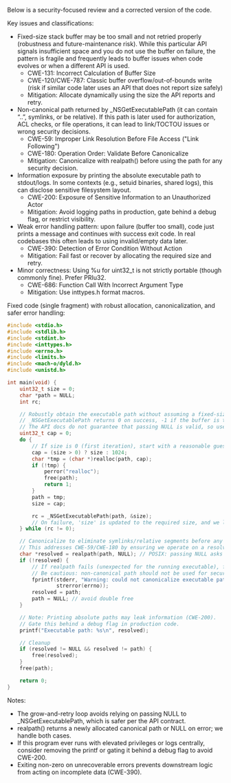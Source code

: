 Below is a security-focused review and a corrected version of the code.

Key issues and classifications:
- Fixed-size stack buffer may be too small and not retried properly (robustness and future-maintenance risk). While this particular API signals insufficient space and you do not use the buffer on failure, the pattern is fragile and frequently leads to buffer issues when code evolves or when a different API is used.
  - CWE-131: Incorrect Calculation of Buffer Size
  - CWE-120/CWE-787: Classic buffer overflow/out-of-bounds write (risk if similar code later uses an API that does not report size safely)
  - Mitigation: Allocate dynamically using the size the API reports and retry.
- Non-canonical path returned by _NSGetExecutablePath (it can contain “..”, symlinks, or be relative). If this path is later used for authorization, ACL checks, or file operations, it can lead to link/TOCTOU issues or wrong security decisions.
  - CWE-59: Improper Link Resolution Before File Access ("Link Following")
  - CWE-180: Operation Order: Validate Before Canonicalize
  - Mitigation: Canonicalize with realpath() before using the path for any security decision.
- Information exposure by printing the absolute executable path to stdout/logs. In some contexts (e.g., setuid binaries, shared logs), this can disclose sensitive filesystem layout.
  - CWE-200: Exposure of Sensitive Information to an Unauthorized Actor
  - Mitigation: Avoid logging paths in production, gate behind a debug flag, or restrict visibility.
- Weak error handling pattern: upon failure (buffer too small), code just prints a message and continues with success exit code. In real codebases this often leads to using invalid/empty data later.
  - CWE-390: Detection of Error Condition Without Action
  - Mitigation: Fail fast or recover by allocating the required size and retry.
- Minor correctness: Using %u for uint32_t is not strictly portable (though commonly fine). Prefer PRIu32.
  - CWE-686: Function Call With Incorrect Argument Type
  - Mitigation: Use inttypes.h format macros.

Fixed code (single fragment) with robust allocation, canonicalization, and safer error handling:
```c
#include <stdio.h>
#include <stdlib.h>
#include <stdint.h>
#include <inttypes.h>
#include <errno.h>
#include <limits.h>
#include <mach-o/dyld.h>
#include <unistd.h>

int main(void) {
    uint32_t size = 0;
    char *path = NULL;
    int rc;

    // Robustly obtain the executable path without assuming a fixed-size buffer.
    // _NSGetExecutablePath returns 0 on success, -1 if the buffer is too small and sets 'size' to required length.
    // The API docs do not guarantee that passing NULL is valid, so use a grow-and-retry loop.
    uint32_t cap = 0;
    do {
        // If size is 0 (first iteration), start with a reasonable guess (e.g., 1024).
        cap = (size > 0) ? size : 1024;
        char *tmp = (char *)realloc(path, cap);
        if (!tmp) {
            perror("realloc");
            free(path);
            return 1;
        }
        path = tmp;
        size = cap;

        rc = _NSGetExecutablePath(path, &size);
        // On failure, 'size' is updated to the required size, and we loop to realloc accordingly.
    } while (rc != 0);

    // Canonicalize to eliminate symlinks/relative segments before any security-sensitive use.
    // This addresses CWE-59/CWE-180 by ensuring we operate on a resolved, absolute path.
    char *resolved = realpath(path, NULL); // POSIX: passing NULL asks realpath() to allocate
    if (!resolved) {
        // If realpath fails (unexpected for the running executable), fall back to the original.
        // Be cautious: non-canonical path should not be used for security decisions.
        fprintf(stderr, "Warning: could not canonicalize executable path (%s). Using non-canonical path.\n",
                strerror(errno));
        resolved = path;
        path = NULL; // avoid double free
    }

    // Note: Printing absolute paths may leak information (CWE-200).
    // Gate this behind a debug flag in production code.
    printf("Executable path: %s\n", resolved);

    // Cleanup
    if (resolved != NULL && resolved != path) {
        free(resolved);
    }
    free(path);

    return 0;
}
```

Notes:
- The grow-and-retry loop avoids relying on passing NULL to _NSGetExecutablePath, which is safer per the API contract.
- realpath() returns a newly allocated canonical path or NULL on error; we handle both cases.
- If this program ever runs with elevated privileges or logs centrally, consider removing the printf or gating it behind a debug flag to avoid CWE-200.
- Exiting non-zero on unrecoverable errors prevents downstream logic from acting on incomplete data (CWE-390).
